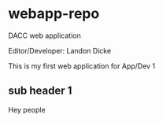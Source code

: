 # webapp-repo
DACC web application

Editor/Developer: Landon Dicke

This is my first web application for App/Dev 1

## sub header 1

Hey people